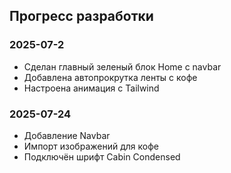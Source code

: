 ## Прогресс разработки

### 2025-07-2
- Сделан главный зеленый блок Home c navbar
- Добавлена автопрокрутка ленты с кофе
- Настроена анимация с Tailwind

### 2025-07-24
- Добавление Navbar
- Импорт изображений для кофе
- Подключён шрифт Cabin Condensed